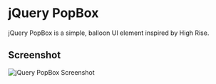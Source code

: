 # jQuery PopBox

jQuery PopBox is a simple, balloon UI element inspired by High Rise.

## Screenshot
![jQuery PopBox Screenshot](https://github.com/gristmill/jquery-popbox/raw/master/screenshot.png)